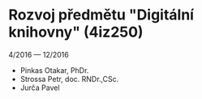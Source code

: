 # Rozvoj předmětu "Digitální knihovny" (4iz250)

4/2016 — 12/2016

* Pinkas Otakar, PhDr.
* Strossa Petr, doc. RNDr.,CSc.
* Jurča Pavel
